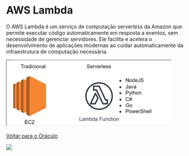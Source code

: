# AWS Lambda


O AWS Lambda é um serviço de computação serverless da Amazon que permite executar código automaticamente em resposta a eventos, 
sem necessidade de gerenciar servidores. 
Ele facilita e acelera o desenvolvimento de aplicações modernas ao cuidar automaticamente da infraestrutura de computação necessária.



<img src=".img/lambda.png" alt="AWS Lambda" width="450"/>

[Voltar para o Oráculo](../../Oracle/Oráculo.md)
<p align="left">
  <img src="https://media0.giphy.com/media/v1.Y2lkPTc5MGI3NjExNHl6NXVoZ2hjZnkxYTNndHdjczdzYm5laW1tc3phMTc4ZjNwZXpkciZlcD12MV9pbnRlcm5hbF9naWZfYnlfaWQmY3Q9Zw/MgkBTmxt18lGg/giphy.gif" width="157"/>
</p>